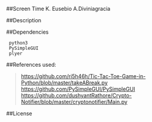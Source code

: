 ##Screen Time
K. Eusebio
A.Diviniagracia

##Description

##Dependencies
``` 
 python3
 PySimpleGUI
 plyer
```
##References used:
> https://github.com/ri5h46h/Tic-Tac-Toe-Game-in-Python/blob/master/takeABreak.py
> https://github.com/PySimpleGUI/PySimpleGUI
> https://github.com/dushyantRathore/Crypto-Notifier/blob/master/cryptonotifier/Main.py

##License 